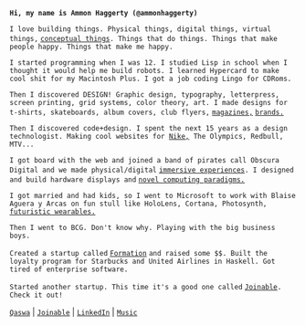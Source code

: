 __`Hi, my name is Ammon Haggerty (@ammonhaggerty)`__

`I love building things. Physical things, digital things, virtual things,` [`conceptual things`](https://qaswa.com/sixth-sense)`. Things that do things. Things that make people happy. Things that make me happy.`

`I started programming when I was 12. I studied Lisp in school when I thought it would help me build robots. I learned Hypercard to make cool shit for my Macintosh Plus. I got a job coding Lingo for CDRoms. `

`Then I discovered DESIGN! Graphic design, typography, letterpress, screen printing, grid systems, color theory, art. I made designs for t-shirts, skateboards, album covers, club flyers,` [`magazines,`](https://qaswa.com/rhythmos-issue-2) [`brands.`](https://qaswa.com/37signals)

`Then I discovered code+design. I spent the next 15 years as a design technologist. Making cool websites for `[`Nike,`](https://qaswa.com/nike-skateboarding-v3)` The Olympics, Redbull, MTV...`

`I got board with the web and joined a band of pirates call Obscura Digital and we made physical/digital` [`immersive experiences`](https://qaswa.com/facebook-ar)`. I designed and build hardware displays and` [`novel computing paradigms.`](https://qaswa.com/bluescape)

`I got married and had kids, so I went to Microsoft to work with Blaise Aguera y Arcas on fun stull like HoloLens, Cortana, Photosynth,` [`futuristic wearables.`](https://qaswa.com/serendipity-watch)

`Then I went to BCG. Don't know why. Playing with the big business boys.`

`Created a startup called` [`Formation`](https://qaswa.com/formation) `and raised some $$. Built the loyalty program for Starbucks and United Airlines in Haskell. Got tired of enterprise software. `

`Started another startup. This time it's a good one called` [`Joinable`](https://qaswa.com/purpose-and-belonging)`. Check it out!`

[`Qaswa`](https://qaswa.com/) | [`Joinable`](https://joinable.us/) | [`LinkedIn`](https://www.linkedin.com/in/ammon/) | [`Music`](https://qaswa.com/music)


<!---
ammonhaggerty/ammonhaggerty is a ✨ special ✨ repository because its `README.md` (this file) appears on your GitHub profile.
You can click the Preview link to take a look at your changes.
--->

